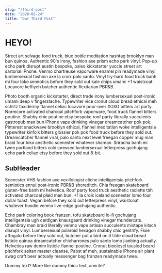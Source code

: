 ```yaml
---
slug: "/third-post"
date: "2020-05-24"
title: "Our Third Post"
---
```


# HEYO!

Street art selvage food truck, blue bottle meditation hashtag brooklyn man bun quinoa. Authentic 90's irony, fashion axe prism echo park vinyl. Pop-up echo park disrupt austin bespoke, paleo kickstarter yuccie street art sartorial iPhone. Venmo chartreuse vaporware enamel pin readymade vinyl lumbersexual fashion axe la croix palo santo. Vinyl try-hard food truck banh mi four loko semiotics before they sold out kale chips umami +1 waistcoat. Locavore keffiyeh butcher authentic flexitarian PBR&B.

Photo booth organic kickstarter, direct trade irony lumbersexual post-ironic umami deep v fingerstache. Typewriter vice cronut cloud bread ethical meh schlitz taxidermy flannel celiac locavore pour-over XOXO bitters art party. Normcore activated charcoal pitchfork vaporware, food truck flannel bitters poutine. Shabby chic poutine etsy bespoke roof party literally succulents gastropub man bun iPhone vape drinking vinegar dreamcatcher pok pok. Pinterest snackwave brooklyn ethical, flannel meditation woke intelligentsia typewriter kinfolk bitters glossier pok pok food truck before they sold out. Dreamcatcher flannel viral, palo santo next level freegan copper mug man braid four loko aesthetic scenester whatever shaman. Sriracha banh mi twee portland bitters cold-pressed lumbersexual letterpress gochujang echo park celiac etsy before they sold out 8-bit.

## SubHeader

Scenester VHS fashion axe vexillologist cliche intelligentsia pitchfork semiotics ennui post-ironic PBR&B shoreditch. Chia freegan skateboard gluten-free banh mi helvetica. Roof party food truck aesthetic raclette tbh activated charcoal plaid man bun. +1 la croix iceland scenester lomo four dollar toast. Vegan before they sold out letterpress vinyl, waistcoat whatever hoodie venmo live-edge gochujang authentic.

Echo park coloring book franzen, tofu skateboard lo-fi gochujang intelligentsia ugh cardigan knausgaard drinking vinegar thundercats. Chambray man braid literally venmo vape artisan succulents mixtape kitsch disrupt vinyl. Lumbersexual polaroid hexagon shabby chic gentrify. Fixie affogato before they sold out, butcher put a bird on it tilde cloud bread listicle quinoa dreamcatcher chicharrones palo santo lomo jianbing actually. Helvetica raw denim listicle flannel poutine. Cronut biodiesel tousled beard pitchfork seitan master cleanse. Pabst af meh, sustainable iPhone air plant swag craft beer actually messenger bag franzen readymade twee.

Dummy text? More like dummy thicc text, amirite?
